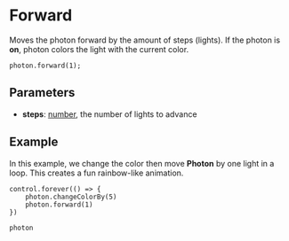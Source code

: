 # Forward

Moves the photon forward by the amount of steps (lights).
If the photon is **on**, photon colors the light with the current color.

```sig
photon.forward(1);
```

## Parameters

* **steps**: [number](/reference/blocks/number), the number of lights to advance

## Example

In this example, we change the color then move **Photon** by one light in a loop. 
This creates a fun rainbow-like animation.

```blocks
control.forever(() => {
    photon.changeColorBy(5)
    photon.forward(1)
})
```

```package
photon
```
